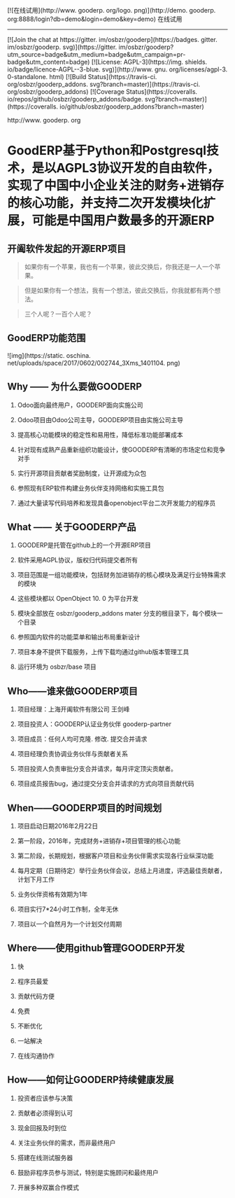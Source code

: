 [![在线试用](http://www. gooderp. org/logo. png)](http://demo. gooderp. org:8888/login?db=demo&login=demo&key=demo) 在线试用

----
[![Join the chat at https://gitter. im/osbzr/gooderp](https://badges. gitter. im/osbzr/gooderp. svg)](https://gitter. im/osbzr/gooderp?utm_source=badge&utm_medium=badge&utm_campaign=pr-badge&utm_content=badge)
[![License: AGPL-3](https://img. shields. io/badge/licence-AGPL--3-blue. svg)](http://www. gnu. org/licenses/agpl-3. 0-standalone. html)
[![Build Status](https://travis-ci. org/osbzr/gooderp_addons. svg?branch=master)](https://travis-ci. org/osbzr/gooderp_addons)
[![Coverage Status](https://coveralls. io/repos/github/osbzr/gooderp_addons/badge. svg?branch=master)](https://coveralls. io/github/osbzr/gooderp_addons?branch=master)

http://www. gooderp. org

# GoodERP基于Python和Postgresql技术，是以AGPL3协议开发的自由软件，实现了中国中小企业关注的财务+进销存的核心功能，并支持二次开发模块化扩展，可能是中国用户数最多的开源ERP


## 开阖软件发起的开源ERP项目

> 如果你有一个苹果，我也有一个苹果，彼此交换后，你我还是一人一个苹果。

> 但是如果你有一个想法，我有一个想法，彼此交换后，你我就都有两个想法。

> 三个人呢？一百个人呢？

## GoodERP功能范围

![img](https://static. oschina. net/uploads/space/2017/0602/002744_3Xms_1401104. png)

## Why —— 为什么要做GOODERP

1. Odoo面向最终用户，GOODERP面向实施公司

2. Odoo项目由Odoo公司主导，GOODERP项目由实施公司主导

3. 提高核心功能模块的稳定性和易用性，降低标准功能部署成本

4. 针对现有成熟产品重新组织功能设计，使GOODERP有清晰的市场定位和竞争对手

5. 实行开源项目贡献者奖励制度，让开源成为众包

6. 参照现有ERP软件构建业务伙伴支持网络和实施工具包

7. 通过大量读写代码培养和发现具备openobject平台二次开发能力的程序员

## What —— 关于GOODERP产品

1.  GOODERP是托管在github上的一个开源ERP项目

2.  软件采用AGPL协议，版权归代码提交者所有

3.  项目范围是一组功能模块，包括财务加进销存的核心模块及满足行业特殊需求的模块

4.  这些模块都以 OpenObject 10. 0 为平台开发

5.  模块全部放在 osbzr/gooderp_addons mater 分支的根目录下，每个模块一个目录

6.  参照国内软件的功能菜单和输出布局重新设计

7.  项目本身不提供下载服务，上传下载均通过github版本管理工具

8.  运行环境为 osbzr/base 项目

## Who——谁来做GOODERP项目

1. 项目经理：上海开阖软件有限公司 王剑峰

2. 项目投资人：GOODERP认证业务伙伴 gooderp-partner

3. 项目成员：任何人均可克隆. 修改. 提交合并请求

4. 项目经理负责协调业务伙伴与贡献者关系

5. 项目投资人负责审批分支合并请求，每月评定顶尖贡献者。

6. 项目成员报告bug，通过提交分支合并请求的方式向项目贡献代码

## When——GOODERP项目的时间规划

1. 项目启动日期2016年2月22日

2. 第一阶段，2016年，完成财务+进销存+项目管理的核心功能

3. 第二阶段，长期规划，根据客户项目和业务伙伴需求实现各行业纵深功能

4. 每月定期（日期待定）举行业务伙伴会议，总结上月进度，评选最佳贡献者，计划下月工作

5. 业务伙伴资格有效期为1年

6. 项目实行7*24小时工作制，全年无休

7. 项目以一个自然月为一个计划交付周期

## Where——使用github管理GOODERP开发

1. 快

2. 程序员最爱

3. 贡献代码方便

4. 免费

5. 不断优化

6. 一站解决

7. 在线沟通协作

## How——如何让GOODERP持续健康发展

1. 投资者应该参与决策

2. 贡献者必须得到认可

3. 现金回报及时到位

4. 关注业务伙伴的需求，而非最终用户

5. 搭建在线测试服务器

6. 鼓励非程序员参与测试，特别是实施顾问和最终用户

7. 开展多种双赢合作模式